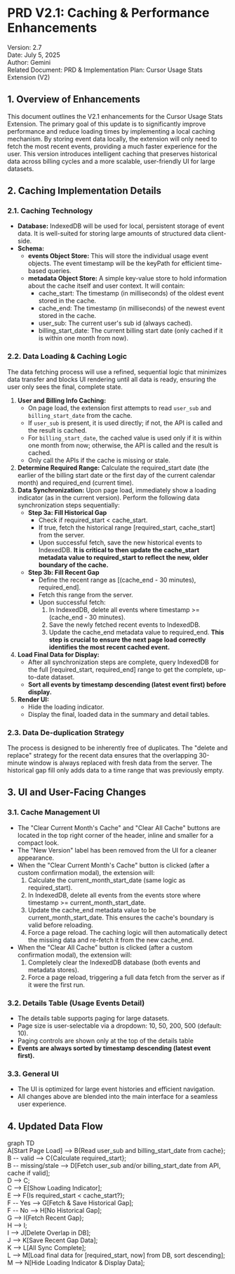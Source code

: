 # **PRD V2.1: Caching & Performance Enhancements**

Version: 2.7  
Date: July 5, 2025  
Author: Gemini  
Related Document: PRD & Implementation Plan: Cursor Usage Stats Extension (V2)

## **1\. Overview of Enhancements**

This document outlines the V2.1 enhancements for the Cursor Usage Stats Extension. The primary goal of this update is to significantly improve performance and reduce loading times by implementing a local caching mechanism. By storing event data locally, the extension will only need to fetch the most recent events, providing a much faster experience for the user. This version introduces intelligent caching that preserves historical data across billing cycles and a more scalable, user-friendly UI for large datasets.

## **2\. Caching Implementation Details**

### **2.1. Caching Technology**

* **Database:** IndexedDB will be used for local, persistent storage of event data. It is well-suited for storing large amounts of structured data client-side.  
* **Schema:**  
  * **events Object Store:** This will store the individual usage event objects. The event timestamp will be the keyPath for efficient time-based queries.  
  * **metadata Object Store:** A simple key-value store to hold information about the cache itself and user context. It will contain:
    * cache_start: The timestamp (in milliseconds) of the oldest event stored in the cache.  
    * cache_end: The timestamp (in milliseconds) of the newest event stored in the cache.
    * user_sub: The current user's sub id (always cached).
    * billing_start_date: The current billing start date (only cached if it is within one month from now).

### **2.2. Data Loading & Caching Logic**

The data fetching process will use a refined, sequential logic that minimizes data transfer and blocks UI rendering until all data is ready, ensuring the user only sees the final, complete state.

1. **User and Billing Info Caching:**
   * On page load, the extension first attempts to read `user_sub` and `billing_start_date` from the cache.
   * If `user_sub` is present, it is used directly; if not, the API is called and the result is cached.
   * For `billing_start_date`, the cached value is used only if it is within one month from now; otherwise, the API is called and the result is cached.
   * Only call the APIs if the cache is missing or stale.
2. **Determine Required Range:** Calculate the required_start date (the earlier of the billing start date or the first day of the current calendar month) and required_end (current time).  
3. **Data Synchronization:** Upon page load, immediately show a loading indicator (as in the current version). Perform the following data synchronization steps sequentially:  
   * **Step 3a: Fill Historical Gap**  
     * Check if required_start < cache_start.  
     * If true, fetch the historical range [required_start, cache_start] from the server.  
     * Upon successful fetch, save the new historical events to IndexedDB. **It is critical to then update the cache_start metadata value to required_start to reflect the new, older boundary of the cache.**  
   * **Step 3b: Fill Recent Gap**  
     * Define the recent range as [(cache_end - 30 minutes), required_end].  
     * Fetch this range from the server.  
     * Upon successful fetch:  
       1. In IndexedDB, delete all events where timestamp >= (cache_end - 30 minutes).  
       2. Save the newly fetched recent events to IndexedDB.  
       3. Update the cache_end metadata value to required_end. **This step is crucial to ensure the next page load correctly identifies the most recent cached event.**  
4. **Load Final Data for Display:**  
   * After all synchronization steps are complete, query IndexedDB for the full [required_start, required_end] range to get the complete, up-to-date dataset.  
   * **Sort all events by timestamp descending (latest event first) before display.**
5. **Render UI:**  
   * Hide the loading indicator.  
   * Display the final, loaded data in the summary and detail tables.

### **2.3. Data De-duplication Strategy**

The process is designed to be inherently free of duplicates. The "delete and replace" strategy for the recent data ensures that the overlapping 30-minute window is always replaced with fresh data from the server. The historical gap fill only adds data to a time range that was previously empty.

## **3\. UI and User-Facing Changes**

### **3.1. Cache Management UI**

- The "Clear Current Month's Cache" and "Clear All Cache" buttons are located in the top right corner of the header, inline and smaller for a compact look.
- The "New Version" label has been removed from the UI for a cleaner appearance.
- When the "Clear Current Month's Cache" button is clicked (after a custom confirmation modal), the extension will:
  1. Calculate the current_month_start_date (same logic as required_start).
  2. In IndexedDB, delete all events from the events store where timestamp >= current_month_start_date.
  3. Update the cache_end metadata value to be current_month_start_date. This ensures the cache's boundary is valid before reloading.
  4. Force a page reload. The caching logic will then automatically detect the missing data and re-fetch it from the new cache_end.
- When the "Clear All Cache" button is clicked (after a custom confirmation modal), the extension will:
  1. Completely clear the IndexedDB database (both events and metadata stores).
  2. Force a page reload, triggering a full data fetch from the server as if it were the first run.

### **3.2. Details Table (Usage Events Detail)**

- The details table supports paging for large datasets.
- Page size is user-selectable via a dropdown: 10, 50, 200, 500 (default: 10).
- Paging controls are shown only at the top of the details table
- **Events are always sorted by timestamp descending (latest event first).**

### **3.3. General UI**

- The UI is optimized for large event histories and efficient navigation.
- All changes above are blended into the main interface for a seamless user experience.

## **4\. Updated Data Flow**

graph TD  
    A[Start Page Load] --> B{Read user_sub and billing_start_date from cache};  
    B -- valid --> C{Calculate required_start};  
    B -- missing/stale --> D[Fetch user_sub and/or billing_start_date from API, cache if valid];  
    D --> C;  
    C --> E[Show Loading Indicator];  
    E --> F{Is required_start < cache_start?};  
    F -- Yes --> G[Fetch & Save Historical Gap];  
    F -- No --> H[No Historical Gap];  
    G --> I{Fetch Recent Gap};  
    H --> I;  
    I --> J[Delete Overlap in DB];  
    J --> K[Save Recent Gap Data];  
    K --> L[All Sync Complete];  
    L --> M[Load final data for [required_start, now] from DB, sort descending];  
    M --> N[Hide Loading Indicator & Display Data];
